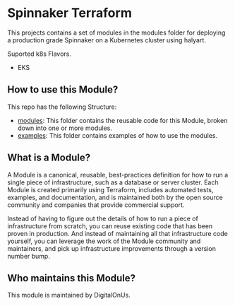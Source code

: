 Spinnaker Terraform
===

This projects contains a set of modules in the modules folder for deploying a production grade Spinnaker on a Kubernetes cluster using halyart.

Suported k8s Flavors.

* EKS

## How to use this Module?

This repo has the following Structure:

* [modules](/modules): This folder contains the reusable code for this Module, broken down into one or more modules.
* [examples](/examples): This folder contains examples of how to use the modules.

## What is a Module?

A Module is a canonical, reusable, best-practices definition for how to run a single piece of infrastructure, such as a database or server cluster. Each Module is created primarily using Terraform, includes automated tests, examples, and documentation, and is maintained both by the open source community and companies that provide commercial support.

Instead of having to figure out the details of how to run a piece of infrastructure from scratch, you can reuse existing code that has been proven in production. And instead of maintaining all that infrastructure code yourself, you can leverage the work of the Module community and maintainers, and pick up infrastructure improvements through a version number bump.

## Who maintains this Module?

This module is maintained by DigitalOnUs.